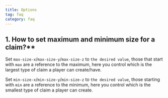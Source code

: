 ```yaml
---
title: Options
tag: faq
category: faq
---
```


## 1. How to set maximum and minimum size for a claim?**

Set `max-size-x`/`max-size-y`/`max-size-z` to `the desired value`, those that start with `max` are a reference to the maximum, here you control which is the largest type of claim a player can create/have.  

Set `min-size-x`/`min-size-y`/`min-size-z` to `the desired value`, those starting with `min` are a reference to the minimum, here you control which is the smallest type of claim a player can create.   